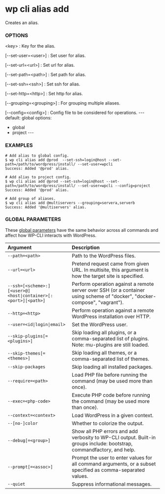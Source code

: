 # wp cli alias add

Creates an alias.

### OPTIONS

&lt;key&gt;
: Key for the alias.

[\--set-user=&lt;user&gt;]
: Set user for alias.

[\--set-url=&lt;url&gt;]
: Set url for alias.

[\--set-path=&lt;path&gt;]
: Set path for alias.

[\--set-ssh=&lt;ssh&gt;]
: Set ssh for alias.

[\--set-http=&lt;http&gt;]
: Set http for alias.

[\--grouping=&lt;grouping&gt;]
: For grouping multiple aliases.

[\--config=&lt;config&gt;]
: Config file to be considered for operations.
\---
default: global
options:
  - global
  - project
\---

### EXAMPLES

    # Add alias to global config.
    $ wp cli alias add @prod  --set-ssh=login@host --set-path=/path/to/wordpress/install/ --set-user=wpcli
    Success: Added '@prod' alias.

    # Add alias to project config.
    $ wp cli alias add @prod --set-ssh=login@host --set-path=/path/to/wordpress/install/ --set-user=wpcli --config=project
    Success: Added '@prod' alias.

    # Add group of aliases.
    $ wp cli alias add @multiservers --grouping=servera,serverb
    Success: Added '@multiservers' alias.

### GLOBAL PARAMETERS

These [global parameters](https://make.wordpress.org/cli/handbook/config/) have the same behavior across all commands and affect how WP-CLI interacts with WordPress.

| **Argument**    | **Description**			  |
|:----------------|:-----------------------------|
| `--path=<path>` | Path to the WordPress files. |
| `--url=<url>` | Pretend request came from given URL. In multisite, this argument is how the target site is specified. |
| `--ssh=[<scheme>:][<user>@]<host\|container>[:<port>][<path>]` | Perform operation against a remote server over SSH (or a container using scheme of "docker", "docker-compose", "vagrant"). |
| `--http=<http>` | Perform operation against a remote WordPress installation over HTTP. |
| `--user=<id\|login\|email>` | Set the WordPress user. |
| `--skip-plugins[=<plugins>]` | Skip loading all plugins, or a comma-separated list of plugins. Note: mu-plugins are still loaded. |
| `--skip-themes[=<themes>]` | Skip loading all themes, or a comma-separated list of themes. |
| `--skip-packages` | Skip loading all installed packages. |
| `--require=<path>` | Load PHP file before running the command (may be used more than once). |
| `--exec=<php-code>` | Execute PHP code before running the command (may be used more than once). |
| `--context=<context>` | Load WordPress in a given context. |
| `--[no-]color` | Whether to colorize the output. |
| `--debug[=<group>]` | Show all PHP errors and add verbosity to WP-CLI output. Built-in groups include: bootstrap, commandfactory, and help. |
| `--prompt[=<assoc>]` | Prompt the user to enter values for all command arguments, or a subset specified as comma-separated values. |
| `--quiet` | Suppress informational messages. |
